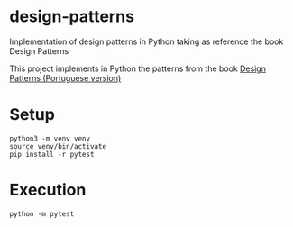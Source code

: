 # design-patterns
Implementation of design patterns in Python taking as reference the book Design Patterns

This project implements in Python the patterns from the book [Design Patterns (Portuguese version)](https://www.amazon.com.br/Padr%C3%B5es-Projetos-Solu%C3%A7%C3%B5es-Reutiliz%C3%A1veis-Orientados/dp/8573076100/ref=asc_df_8573076100/?tag=googleshopp00-20&linkCode=df0&hvadid=709884550309&hvpos=&hvnetw=g&hvrand=2419894046157235256&hvpone=&hvptwo=&hvqmt=&hvdev=c&hvdvcmdl=&hvlocint=&hvlocphy=9196370&hvtargid=pla-812887614857&psc=1&mcid=2f59b4d0d8533e1a9bfcd99838e1a3ee&gad_source=1)

# Setup
```
python3 -m venv venv
source venv/bin/activate
pip install -r pytest
```
# Execution
```
python -m pytest
```
